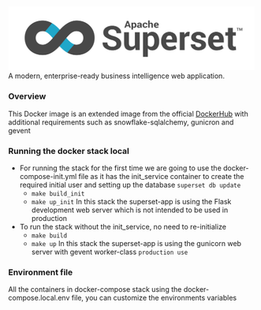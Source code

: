 <img src="https://github.com/apache/superset/raw/master/superset-frontend/src/assets/branding/superset-logo-horiz-apache.png" alt="Superset" width="500"/>
A modern, enterprise-ready business intelligence web application.

### Overview

This Docker image is an extended image from the official [DockerHub](https://hub.docker.com/r/apache/superset) with additional requirements such as snowflake-sqlalchemy, gunicron and gevent

### Running the docker stack local

- For running the stack for the first time we are going to use the docker-compose-init.yml file as it has the init_service container to create the required initial user and setting up the database `superset db update`
  - `make build_init`
  - `make up_init` In this stack the superset-app is using the Flask development web server which is not intended to be used in production
- To run the stack without the init_service, no need to re-initialize
  - `make build`
  - `make up` In this stack the superset-app is using the gunicorn web server with gevent worker-class `production use`

### Environment file

All the containers in docker-compose stack using the docker-compose.local.env file, you can customize the environments variables
